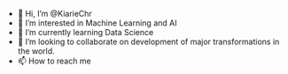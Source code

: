 - 👋 Hi, I’m @KiarieChr
- 👀 I’m interested in Machine Learning and AI
- 🌱 I’m currently learning Data Science
- 💞️ I’m looking to collaborate on development of major transformations in the world.
- 📫 How to reach me 

<!---
KiarieChr/KiarieChr is a ✨ special ✨ repository because its `README.md` (this file) appears on your GitHub profile.
You can click the Preview link to take a look at your changes.
--->
